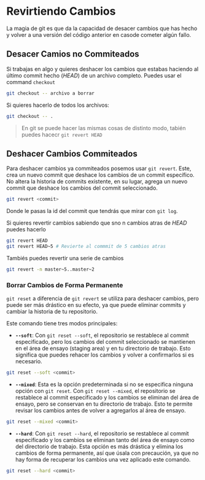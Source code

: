 # Revirtiendo Cambios

La magia de git es que da la capacidad de desacer cambios que has hecho y volver a una versión del código anterior en casode cometer algún fallo.

## Desacer Camios no Commiteados

Si trabajas en algo y quieres deshacer los cambios que estabas haciendo al último commit hecho (_HEAD_) de un archivo completo.
Puedes usar el command `checkout`

```bash
git checkout -- archivo a borrar
```

Si quieres hacerlo de todos los archivos:

```bash
git checkout -- .
```

> En git se puede hacer las mismas cosas de distinto modo, tabién puedes hacecr `git revert HEAD`

## Deshacer Cambios Commiteados

Para deshacer cambios ya commiteados posemos usar `git revert`.
Este, crea un nuevo commit que deshace los cambios de un commit específico. No altera la historia de commits existente, en su lugar, agrega un nuevo commit que deshace los cambios del commit seleccionado.

```bash
git revert <commit>
```

Donde le pasas la id del commit que tendrás que mirar con `git log`.

Si quieres revertir cambios sabiendo que sno n cambios atras de _HEAD_ puedes hacerlo

```bash
git revert HEAD
git revert HEAD~5 # Revierte al commmit de 5 cambios atras
```

Tambiés puedes revertir una serie de cambios

```bash
git revert -n master~5..master~2
```

### Borrar Cambios de Forma Permanente

`git reset` a diferencia de `git revert` se utiliza para deshacer cambios, pero puede ser más drástico en su efecto, ya que puede eliminar commits y cambiar la historia de tu repositorio.

Este comando tiene tres modos principales:

- **`--soft`**: Con `git reset --soft`, el repositorio se restablece al commit especificado, pero los cambios del commit seleccionado se mantienen en el área de ensayo (staging area) y en tu directorio de trabajo. Esto significa que puedes rehacer los cambios y volver a confirmarlos si es necesario.

```bash
git reset --soft <commit>
```

- **`--mixed`**: Esta es la opción predeterminada si no se especifica ninguna opción con `git reset`. Con `git reset --mixed`, el repositorio se restablece al commit especificado y los cambios se eliminan del área de ensayo, pero se conservan en tu directorio de trabajo. Esto te permite revisar los cambios antes de volver a agregarlos al área de ensayo.

```bash
git reset --mixed <commit>
```

- **`--hard`**: Con `git reset --hard`, el repositorio se restablece al commit especificado y los cambios se eliminan tanto del área de ensayo como del directorio de trabajo. Esta opción es más drástica y elimina los cambios de forma permanente, así que úsala con precaución, ya que no hay forma de recuperar los cambios una vez aplicado este comando.

```bash
git reset --hard <commit>
```
